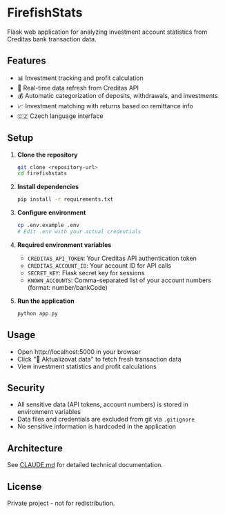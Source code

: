 # FirefishStats

Flask web application for analyzing investment account statistics from Creditas bank transaction data.

## Features

- 📊 Investment tracking and profit calculation
- 🔄 Real-time data refresh from Creditas API
- 💰 Automatic categorization of deposits, withdrawals, and investments
- 📈 Investment matching with returns based on remittance info
- 🇨🇿 Czech language interface

## Setup

1. **Clone the repository**
   ```bash
   git clone <repository-url>
   cd firefishstats
   ```

2. **Install dependencies**
   ```bash
   pip install -r requirements.txt
   ```

3. **Configure environment**
   ```bash
   cp .env.example .env
   # Edit .env with your actual credentials
   ```

4. **Required environment variables**
   - `CREDITAS_API_TOKEN`: Your Creditas API authentication token
   - `CREDITAS_ACCOUNT_ID`: Your account ID for API calls
   - `SECRET_KEY`: Flask secret key for sessions
   - `KNOWN_ACCOUNTS`: Comma-separated list of your account numbers (format: number/bankCode)

5. **Run the application**
   ```bash
   python app.py
   ```

## Usage

- Open http://localhost:5000 in your browser
- Click "🔄 Aktualizovat data" to fetch fresh transaction data
- View investment statistics and profit calculations

## Security

- All sensitive data (API tokens, account numbers) is stored in environment variables
- Data files and credentials are excluded from git via `.gitignore`
- No sensitive information is hardcoded in the application

## Architecture

See [CLAUDE.md](CLAUDE.md) for detailed technical documentation.

## License

Private project - not for redistribution.